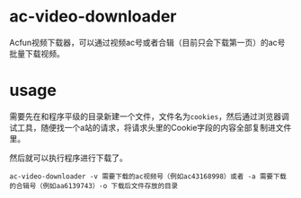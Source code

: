 # ac-video-downloader

Acfun视频下载器，可以通过视频ac号或者合辑（目前只会下载第一页）的ac号批量下载视频。

# usage

需要先在和程序平级的目录新建一个文件，文件名为`cookies`，然后通过浏览器调试工具，随便找一个a站的请求，将请求头里的Cookie字段的内容全部复制进文件里。


然后就可以执行程序进行下载了。
```
ac-video-downloader -v 需要下载的ac视频号（例如ac43168998）或者 -a 需要下载的合辑号（例如aa6139743）-o 下载后文件存放的目录
```